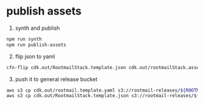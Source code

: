 # publish assets

1. synth and publish
```bash
npm run synth
npm run publish-assets
```

2. flip json to yaml
```bash
cfn-flip cdk.out/RootmailStack.template.json cdk.out/rootmailStack.assets.yaml
```
3. push it to general release bucket
```bash
aws s3 cp cdk.out/rootmail.template.yaml s3://rootmail-releases/${ROOTMAIL_VERSION}/templates/
aws s3 cp cdk.out/RootmailStack.template.json s3://rootmail-releases/${ROOTMAIL_VERSION}/templates/
```